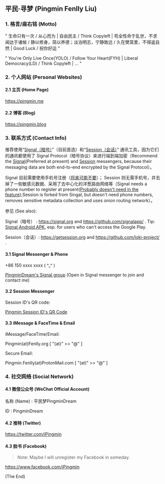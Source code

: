 ## 平民·寻梦 (Pingmin Fenlly Liu)


### 1. 格言/座右铭 (Motto)

" 生命只有一次 / 从心而为 | 自由民主 / Think Copyleft | 苟全性命于乱世，不求闻达于诸候 / 静以修身，简以养德；淡泊明志，宁静致远 / 久在樊笼里，不得返自然 | Good Luck / 祝你好运 "

" You're Only Live Once(YOLO) / Follow Your Heart(FYH) | Liberal Democracy(LD) / Think Copyleft | ... "


### 2. 个人网站 (Personal Websites)

#### 2.1 主页 (Home Page)

https://pingmin.me

#### 2.2 博客 (Blog)

https://pingmin.blog


### 3. 联系方式 (Contact Info)

推荐使用“[Signal（暗号）](https://signal.org)”（目前首选）和“[Session（会话）](https://getsession.org)”
通讯工具，因为它们的通讯都使用了 Signal Protocol（暗号协议）来进行端到端加密（Recommend the [Signal](https://signal.org)(Preferred at present) and [Session](https://getsession.org) messengers, because their messaging data are both end-to-end encrypted by the Signal Protocol）。

Signal 目前需要使用手机号注册（[将来可能不要](https://github.com/signalapp/Signal-Android/issues/9987#issuecomment-687079774)）；
Session 则无需手机号，并去掉了一些敏感元数据、采用了去中心化的洋葱路由网络等（Signal needs a phone number to register at present([Probably doesn't need in the feature](https://github.com/signalapp/Signal-Android/issues/9987#issuecomment-687079774));Session is forked from Singal, but doesn't need phone numbers, removes sensitive metadata collection and uses onion routing network）。

参见 (See also):

  Signal（暗号） : https://signal.org and https://github.com/signalapp/ . Tip: [Signal Android APK](https://signal.org/android/apk/), esp. for users who can't access the Google Play.

  Session（会话）: https://getsession.org and https://github.com/loki-project/ .

#### 3.1 Signal Messenger & Phone

+86 150 xxxx xxxx ( ^_^ )

[PingminDream's Signal group](https://signal.group/#CjQKIIkeDpOOSNVq-Xy0Rr1mpVj9a84Ea9H2dfZ3UJEN_BrPEhC_irR2Id97zIUFKqJ0BHwX) (Open in Signal messenger to join and contact me)

#### 3.2 Session Messenger

Session ID's QR code:

  [Pingmin Session ID's QR Code](https://pingmin.me/img/pingmin-qr-codes/session-messenger.png "Pingmin Session ID's QR Code")

<!--
  ![Pingmin Session ID's QR Code](https://pingmin.me/img/pingmin-qr-codes/session-messenger.png "Pingmin Session ID's QR Code")
-->

#### 3.3 iMessage & FaceTime & Email

iMessage/FaceTime/Email:

  Pingmin(at)Fenlly.org  [ "(at)" >> "@" ]

Secure Email:

  Pingmin.Fenlly(at)ProtonMail.com  [ "(at)" >> "@" ]


### 4. 社交网络 (Social Network)

#### 4.1 微信公众号 (WeChat Official Account)

名称 (Name) : 平民梦PingminDream

ID : PingminDream

#### 4.2 推特 (Twitter)

https://twitter.com/iPingmin

#### 4.3 脸书 (Facebook)

> Note: Maybe I will unregister my Facebook in someday.

https://www.facebook.com/iPingmin


(The End)
